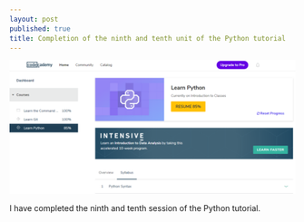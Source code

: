 ```yaml
---
layout: post
published: true
title: Completion of the ninth and tenth unit of the Python tutorial
---
```

![zoltan_tomko_python_9_10.PNG](/img/zoltan_tomko_python_9_10.PNG)

I have completed the ninth and tenth session of the Python tutorial.
